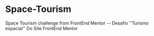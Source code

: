 # Space-Tourism
Space Tourism challenge from FrontEnd Mentor -- Desafio ''Turismo espacial'' Do Site FrontEnd Mentor

<div> <img src='' </div>

